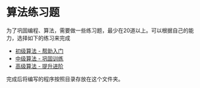 # 算法练习题

为了巩固编程、算法，需要做一些练习题，最少在20道以上。可以根据自己的能力，选择如下的练习来完成
* [初级算法 - 帮助入门](https://leetcode-cn.com/explore/interview/card/top-interview-questions-easy/)
* [中级算法 - 巩固训练](https://leetcode-cn.com/explore/interview/card/top-interview-questions-medium/)
* [高级算法 - 提升进阶](https://leetcode-cn.com/explore/interview/card/top-interview-questions-hard/)

完成后将编写的程序按照目录存放在这个文件夹。
